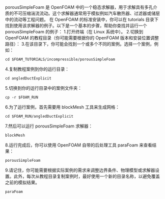 porousSimpleFoam 是 OpenFOAM 中的一个稳态求解器，用于求解具有多孔介质的不可压缩湍流流动。这个求解器通常用于模拟例如汽车散热器、过滤器或储层中的流动等工程问题。
在 OpenFOAM 的标准安装中，你可以在 tutorials 目录下找到使用该求解器的例子。以下是一个基本的步骤，帮助你查找并运行一个 porousSimpleFoam 的例子：
1.打开终端（在 Linux 系统中）。
2.切换到 OpenFOAM 的教程目录（你可能需要根据你的 OpenFOAM 版本和安装位置调整路径）：
3.在该目录下，你可能会找到一个或多个不同的案例。选择一个案例，例如：
```
cd $FOAM_TUTORIALS/incompressible/porousSimpleFoam
```

4.复制教程案例到你的运行目录：
```
cd angledDuctExplicit
```

5.切换到你的运行目录中的案例文件夹：
```
cp -r $FOAM_RUN
```

6.为了运行案例，首先需要用 blockMesh 工具来生成网格：
```
cd $FOAM_RUN/angledDuctExplicit
```

7.然后可以运行 porousSimpleFoam 求解器：
```
blockMesh
```

8.运行完成后，你可以使用 OpenFOAM 自带的后处理工具 paraFoam 来查看结果：
```
porousSimpleFoam
```

9.请记住，你可能需要根据实际案例的需求来调整边界条件、物理模型或求解器设置。此外，每次从教程目录复制案例时，最好使用一个新的目录名称，以避免覆盖之前的模拟结果。
```
paraFoam
```